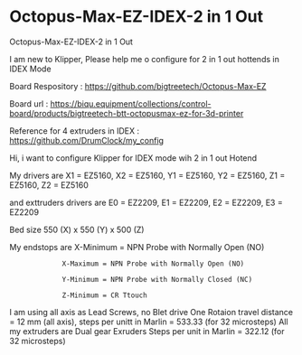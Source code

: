 # Octopus-Max-EZ-IDEX-2 in 1 Out
 Octopus-Max-EZ-IDEX-2 in 1 Out

 I am new to Klipper, Please help me o configure for 2 in 1 out hottends in IDEX Mode

 Board Respository : https://github.com/bigtreetech/Octopus-Max-EZ
 
 Board url : https://biqu.equipment/collections/control-board/products/bigtreetech-btt-octopusmax-ez-for-3d-printer

 Reference for 4 extruders in IDEX : https://github.com/DrumClock/my_config

 Hi, i want to configure Klipper for IDEX mode wih 2 in 1 out Hotend

 My drivers are X1 = EZ5160,
                X2 = EZ5160,
                Y1 = EZ5160,
                Y2 = EZ5160,
                Z1 = EZ5160,
                Z2 = EZ5160

 and exttruders drivers are E0 = EZ2209,
                            E1 = EZ2209,
                            E2 = EZ2209,
                            E3 = EZ2209

 Bed size 550 (X) x 550 (Y) x 500 (Z)

 My endstops are X-Minimum = NPN Probe with Normally Open (NO)
 
                 X-Maximum = NPN Probe with Normally Open (NO)
				 
                 Y-Minimum = NPN Probe with Normally Closed (NC)
				 
                 Z-Minimum = CR Ttouch

I am using all axis as Lead Screws, no Blet drive
One Rotaion travel distance = 12 mm (all axis), steps per unitt in Marlin = 533.33 (for 32 microsteps)
All my extruders are Dual gear Exruders Steps per unit in Marlin = 322.12 (for 32 microsteps)



